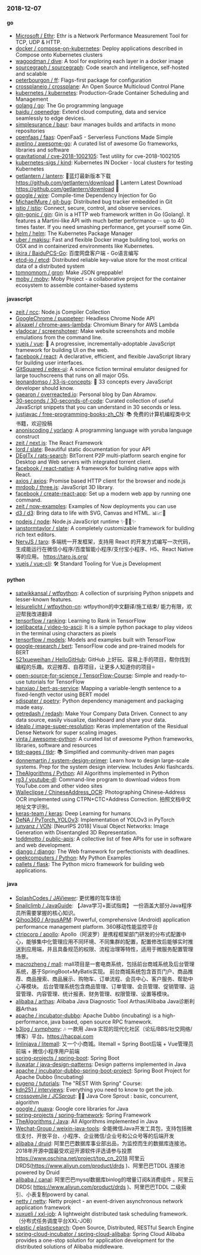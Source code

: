 ### 2018-12-07

#### go
* [Microsoft / Ethr](https://github.com/Microsoft/Ethr): Ethr is a Network Performance Measurement Tool for TCP, UDP & HTTP.
* [docker / compose-on-kubernetes](https://github.com/docker/compose-on-kubernetes): Deploy applications described in Compose onto Kubernetes clusters
* [wagoodman / dive](https://github.com/wagoodman/dive): A tool for exploring each layer in a docker image
* [sourcegraph / sourcegraph](https://github.com/sourcegraph/sourcegraph): Code search and intelligence, self-hosted and scalable
* [peterbourgon / ff](https://github.com/peterbourgon/ff): Flags-first package for configuration
* [crossplaneio / crossplane](https://github.com/crossplaneio/crossplane): An Open Source Multicloud Control Plane
* [kubernetes / kubernetes](https://github.com/kubernetes/kubernetes): Production-Grade Container Scheduling and Management
* [golang / go](https://github.com/golang/go): The Go programming language
* [baidu / openedge](https://github.com/baidu/openedge): Extend cloud computing, data and service seamlessly to edge devices.
* [simplesurance / baur](https://github.com/simplesurance/baur): baur manages builds and artifacts in mono repositories
* [openfaas / faas](https://github.com/openfaas/faas): OpenFaaS - Serverless Functions Made Simple
* [avelino / awesome-go](https://github.com/avelino/awesome-go): A curated list of awesome Go frameworks, libraries and software
* [gravitational / cve-2018-1002105](https://github.com/gravitational/cve-2018-1002105): Test utility for cve-2018-1002105
* [kubernetes-sigs / kind](https://github.com/kubernetes-sigs/kind): Kubernetes IN Docker - local clusters for testing Kubernetes
* [getlantern / lantern](https://github.com/getlantern/lantern): 🔴蓝灯最新版本下载 https://github.com/getlantern/download 🔴 Lantern Latest Download https://github.com/getlantern/download 🔴
* [google / wire](https://github.com/google/wire): Compile-time Dependency Injection for Go
* [MichaelMure / git-bug](https://github.com/MichaelMure/git-bug): Distributed bug tracker embedded in Git
* [istio / istio](https://github.com/istio/istio): Connect, secure, control, and observe services.
* [gin-gonic / gin](https://github.com/gin-gonic/gin): Gin is a HTTP web framework written in Go (Golang). It features a Martini-like API with much better performance -- up to 40 times faster. If you need smashing performance, get yourself some Gin.
* [helm / helm](https://github.com/helm/helm): The Kubernetes Package Manager
* [uber / makisu](https://github.com/uber/makisu): Fast and flexible Docker image building tool, works on OSX and in containerized environments like Kubernetes.
* [iikira / BaiduPCS-Go](https://github.com/iikira/BaiduPCS-Go): 百度网盘客户端 - Go语言编写
* [etcd-io / etcd](https://github.com/etcd-io/etcd): Distributed reliable key-value store for the most critical data of a distributed system
* [tomnomnom / gron](https://github.com/tomnomnom/gron): Make JSON greppable!
* [moby / moby](https://github.com/moby/moby): Moby Project - a collaborative project for the container ecosystem to assemble container-based systems

#### javascript
* [zeit / ncc](https://github.com/zeit/ncc): Node.js Compiler Collection
* [GoogleChrome / puppeteer](https://github.com/GoogleChrome/puppeteer): Headless Chrome Node API
* [alixaxel / chrome-aws-lambda](https://github.com/alixaxel/chrome-aws-lambda): Chromium Binary for AWS Lambda
* [vladocar / screenshoteer](https://github.com/vladocar/screenshoteer): Make website screenshots and mobile emulations from the command line.
* [vuejs / vue](https://github.com/vuejs/vue): 🖖 A progressive, incrementally-adoptable JavaScript framework for building UI on the web.
* [facebook / react](https://github.com/facebook/react): A declarative, efficient, and flexible JavaScript library for building user interfaces.
* [GitSquared / edex-ui](https://github.com/GitSquared/edex-ui): A science fiction terminal emulator designed for large touchscreens that runs on all major OSs.
* [leonardomso / 33-js-concepts](https://github.com/leonardomso/33-js-concepts): 📜 33 concepts every JavaScript developer should know.
* [gaearon / overreacted.io](https://github.com/gaearon/overreacted.io): Personal blog by Dan Abramov.
* [30-seconds / 30-seconds-of-code](https://github.com/30-seconds/30-seconds-of-code): Curated collection of useful JavaScript snippets that you can understand in 30 seconds or less.
* [justjavac / free-programming-books-zh_CN](https://github.com/justjavac/free-programming-books-zh_CN): 📚 免费的计算机编程类中文书籍，欢迎投稿
* [anoniscoding / yorlang](https://github.com/anoniscoding/yorlang): A programming language with yoruba language construct
* [zeit / next.js](https://github.com/zeit/next.js): The React Framework
* [lord / slate](https://github.com/lord/slate): Beautiful static documentation for your API
* [DEgITx / rats-search](https://github.com/DEgITx/rats-search): BitTorrent P2P multi-platform search engine for Desktop and Web servers with integrated torrent client.
* [facebook / react-native](https://github.com/facebook/react-native): A framework for building native apps with React.
* [axios / axios](https://github.com/axios/axios): Promise based HTTP client for the browser and node.js
* [mrdoob / three.js](https://github.com/mrdoob/three.js): JavaScript 3D library.
* [facebook / create-react-app](https://github.com/facebook/create-react-app): Set up a modern web app by running one command.
* [zeit / now-examples](https://github.com/zeit/now-examples): Examples of Now deployments you can use
* [d3 / d3](https://github.com/d3/d3): Bring data to life with SVG, Canvas and HTML. 📊📈🎉
* [nodejs / node](https://github.com/nodejs/node): Node.js JavaScript runtime ✨🐢🚀✨
* [ianstormtaylor / slate](https://github.com/ianstormtaylor/slate): A completely customizable framework for building rich text editors.
* [NervJS / taro](https://github.com/NervJS/taro): 多端统一开发框架，支持用 React 的开发方式编写一次代码，生成能运行在微信小程序/百度智能小程序/支付宝小程序、H5、React Native 等的应用。 https://taro.js.org/
* [vuejs / vue-cli](https://github.com/vuejs/vue-cli): 🛠️ Standard Tooling for Vue.js Development

#### python
* [satwikkansal / wtfpython](https://github.com/satwikkansal/wtfpython): A collection of surprising Python snippets and lesser-known features.
* [leisurelicht / wtfpython-cn](https://github.com/leisurelicht/wtfpython-cn): wtfpython的中文翻译/施工结束/ 能力有限，欢迎帮我改进翻译
* [tensorflow / ranking](https://github.com/tensorflow/ranking): Learning to Rank in TensorFlow
* [joelibaceta / video-to-ascii](https://github.com/joelibaceta/video-to-ascii): It is a simple python package to play videos in the terminal using characters as pixels
* [tensorflow / models](https://github.com/tensorflow/models): Models and examples built with TensorFlow
* [google-research / bert](https://github.com/google-research/bert): TensorFlow code and pre-trained models for BERT
* [521xueweihan / HelloGitHub](https://github.com/521xueweihan/HelloGitHub): GitHub 上好玩、容易上手的项目，帮你找到编程的乐趣。欢迎推荐、自荐项目，让更多人知道你的项目⭐️
* [open-source-for-science / TensorFlow-Course](https://github.com/open-source-for-science/TensorFlow-Course): Simple and ready-to-use tutorials for TensorFlow
* [hanxiao / bert-as-service](https://github.com/hanxiao/bert-as-service): Mapping a variable-length sentence to a fixed-length vector using BERT model
* [sdispater / poetry](https://github.com/sdispater/poetry): Python dependency management and packaging made easy.
* [getredash / redash](https://github.com/getredash/redash): Make Your Company Data Driven. Connect to any data source, easily visualize, dashboard and share your data.
* [idealo / image-super-resolution](https://github.com/idealo/image-super-resolution): Keras implementation of the Residual Dense Network for super scaling images.
* [vinta / awesome-python](https://github.com/vinta/awesome-python): A curated list of awesome Python frameworks, libraries, software and resources
* [tldr-pages / tldr](https://github.com/tldr-pages/tldr): 📚 Simplified and community-driven man pages
* [donnemartin / system-design-primer](https://github.com/donnemartin/system-design-primer): Learn how to design large-scale systems. Prep for the system design interview. Includes Anki flashcards.
* [TheAlgorithms / Python](https://github.com/TheAlgorithms/Python): All Algorithms implemented in Python
* [rg3 / youtube-dl](https://github.com/rg3/youtube-dl): Command-line program to download videos from YouTube.com and other video sites
* [Walleclipse / ChineseAddress_OCR](https://github.com/Walleclipse/ChineseAddress_OCR): Photographing Chinese-Address OCR implemented using CTPN+CTC+Address Correction. 拍照文档中文地址文字识别。
* [keras-team / keras](https://github.com/keras-team/keras): Deep Learning for humans
* [DeNA / PyTorch_YOLOv3](https://github.com/DeNA/PyTorch_YOLOv3): Implementation of YOLOv3 in PyTorch
* [junyanz / VON](https://github.com/junyanz/VON): [NeurIPS 2018] Visual Object Networks: Image Generation with Disentangled 3D Representation.
* [toddmotto / public-apis](https://github.com/toddmotto/public-apis): A collective list of free APIs for use in software and web development.
* [django / django](https://github.com/django/django): The Web framework for perfectionists with deadlines.
* [geekcomputers / Python](https://github.com/geekcomputers/Python): My Python Examples
* [pallets / flask](https://github.com/pallets/flask): The Python micro framework for building web applications.

#### java
* [SplashCodes / JAViewer](https://github.com/SplashCodes/JAViewer): 更优雅的驾车体验
* [Snailclimb / JavaGuide](https://github.com/Snailclimb/JavaGuide): 【Java学习+面试指南】 一份涵盖大部分Java程序员所需要掌握的核心知识。
* [Qihoo360 / ArgusAPM](https://github.com/Qihoo360/ArgusAPM): Powerful, comprehensive (Android) application performance management platform. 360移动性能监控平台
* [ctripcorp / apollo](https://github.com/ctripcorp/apollo): Apollo（阿波罗）是携程框架部门研发的分布式配置中心，能够集中化管理应用不同环境、不同集群的配置，配置修改后能够实时推送到应用端，并且具备规范的权限、流程治理等特性，适用于微服务配置管理场景。
* [macrozheng / mall](https://github.com/macrozheng/mall): mall项目是一套电商系统，包括前台商城系统及后台管理系统，基于SpringBoot+MyBatis实现。 前台商城系统包含首页门户、商品推荐、商品搜索、商品展示、购物车、订单流程、会员中心、客户服务、帮助中心等模块。 后台管理系统包含商品管理、订单管理、会员管理、促销管理、运营管理、内容管理、统计报表、财务管理、权限管理、设置等模块。
* [alibaba / arthas](https://github.com/alibaba/arthas): Alibaba Java Diagnostic Tool Arthas/Alibaba Java诊断利器Arthas
* [apache / incubator-dubbo](https://github.com/apache/incubator-dubbo): Apache Dubbo (incubating) is a high-performance, java based, open source RPC framework.
* [b3log / symphony](https://github.com/b3log/symphony): 🎶 一款用 Java 实现的现代化社区（论坛/BBS/社交网络/博客）平台。https://hacpai.com
* [linlinjava / litemall](https://github.com/linlinjava/litemall): 又一个小商城。litemall = Spring Boot后端 + Vue管理员前端 + 微信小程序用户前端
* [spring-projects / spring-boot](https://github.com/spring-projects/spring-boot): Spring Boot
* [iluwatar / java-design-patterns](https://github.com/iluwatar/java-design-patterns): Design patterns implemented in Java
* [apache / incubator-dubbo-spring-boot-project](https://github.com/apache/incubator-dubbo-spring-boot-project): Spring Boot Project for Apache Dubbo (Incubating)
* [eugenp / tutorials](https://github.com/eugenp/tutorials): The "REST With Spring" Course:
* [kdn251 / interviews](https://github.com/kdn251/interviews): Everything you need to know to get the job.
* [crossoverJie / JCSprout](https://github.com/crossoverJie/JCSprout): 👨‍🎓 Java Core Sprout : basic, concurrent, algorithm
* [google / guava](https://github.com/google/guava): Google core libraries for Java
* [spring-projects / spring-framework](https://github.com/spring-projects/spring-framework): Spring Framework
* [TheAlgorithms / Java](https://github.com/TheAlgorithms/Java): All Algorithms implemented in Java
* [Wechat-Group / weixin-java-tools](https://github.com/Wechat-Group/weixin-java-tools): 全能微信Java开发工具包，支持包括微信支付、开放平台、小程序、企业微信/企业号和公众号等的后端开发
* [alibaba / druid](https://github.com/alibaba/druid): 阿里巴巴数据库事业部出品，为监控而生的数据库连接池。2018年开源中国最受欢迎开源软件评选请参与投票 https://www.oschina.net/project/top_cn_2018 阿里云DRDS(https://www.aliyun.com/product/drds )、阿里巴巴TDDL 连接池powered by Druid
* [alibaba / canal](https://github.com/alibaba/canal): 阿里巴巴mysql数据库binlog的增量订阅&消费组件 。阿里云DRDS( https://www.aliyun.com/product/drds )、阿里巴巴TDDL 二级索引、小表复制powerd by canal.
* [netty / netty](https://github.com/netty/netty): Netty project - an event-driven asynchronous network application framework
* [xuxueli / xxl-job](https://github.com/xuxueli/xxl-job): A lightweight distributed task scheduling framework.（分布式任务调度平台XXL-JOB）
* [elastic / elasticsearch](https://github.com/elastic/elasticsearch): Open Source, Distributed, RESTful Search Engine
* [spring-cloud-incubator / spring-cloud-alibaba](https://github.com/spring-cloud-incubator/spring-cloud-alibaba): Spring Cloud Alibaba provides a one-stop solution for application development for the distributed solutions of Alibaba middleware.
